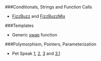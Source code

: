 ###Conditionals, Strings and Function Calls
 - [FizzBuzz][fb] and [FizzBuzzMix][fbm] 
 
[fb]: https://cloudcoder.kgisl.com/cloudcoder/#exercise?c=30,p=971
[fbm]: https://cloudcoder.kgisl.com/cloudcoder/#exercise?c=30,p=972


###Templates
  - Generic [swap][swap] function

[swap]: https://cloudcoder.kgisl.com/cloudcoder/#exercise?c=2,p=262
 

###Polymorphism, Pointers, Parameterization 
 - Pet Speak [1][p1], [2][p2], [3][p3] and [3.1][p31]
 
 
[p1]: https://cloudcoder.kgisl.com/cloudcoder/#exercise?c=18,p=520
[p2]: https://cloudcoder.kgisl.com/cloudcoder/#exercise?c=18,p=521
[p3]: https://cloudcoder.kgisl.com/cloudcoder/#exercise?c=18,p=522
[p31]: https://cloudcoder.kgisl.com/cloudcoder/#exercise?c=18,p=770

